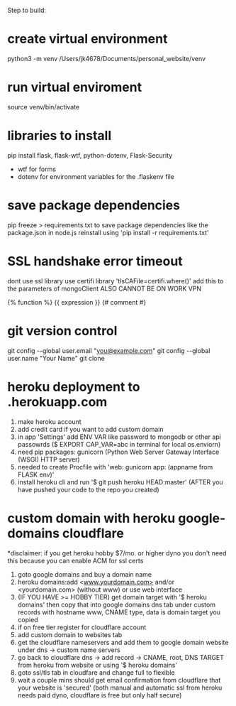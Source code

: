 Step to build:

# create virtual environment
python3 -m venv /Users/jk4678/Documents/personal_website/venv

# run virtual enviroment
source venv/bin/activate

# libraries to install
pip install flask, flask-wtf, python-dotenv, Flask-Security 
- wtf for forms
- dotenv for environment variables for the .flaskenv file

# save package dependencies 
pip freeze > requirements.txt
to save package dependencies like the package.json in node.js
reinstall using 'pip install -r requirements.txt'

# SSL handshake error timeout
dont use ssl library use certifi library
'tlsCAFile=certifi.where()' add this to the parameters of mongoClient
ALSO CANNOT BE ON WORK VPN

{% function %}
{{ expression }}
{# comment #}

# git version control
git config --global user.email "you@example.com"
git config --global user.name "Your Name"
git clone <repo url>

# heroku deployment to <appname>.herokuapp.com
1. make heroku account
2. add credit card if you want to add custom domain
3. in app 'Settings' add ENV VAR like password to mongodb or other api passowrds ($ EXPORT CAP_VAR=abc in terminal for local os.enviorn)
4. need pip packages: gunicorn (Python Web Server Gateway Interface (WSGI) HTTP server)
5. needed to create Procfile with 'web: gunicorn app:<appname> (appname from FLASK env)'
6. install heroku cli and run '$ git push heroku HEAD:master' (AFTER you have pushed your code to the repo you created)

# custom domain with heroku google-domains cloudflare
*disclaimer: if you get heroku hobby $7/mo. or higher dyno you don't need this 
because you can enable ACM for ssl certs
1. goto google domains and buy a domain name
2. heroku domains:add <www.yourdomain.com> and/or <yourdomain.com> (without www) or use web interface
3. (IF YOU HAVE >= HOBBY TIER) get domain target with '$ heroku domains' then copy that into google domains dns tab under custom records with hostname www, CNAME type, data is domain target you copied
3. if on free tier register for cloudflare account
4. add custom domain to websites tab
5. get the cloudflare nameservers and add them to google domain website under dns -> custom name servers 
6. go back to cloudflare dns -> add record -> CNAME, root, DNS TARGET from heroku from website or using '$ heroku domains' 
7. goto ssl/tls tab in cloudfare and change full to flexible 
8. wait a couple mins should get email confirmation from cloudflare that your website is 'secured'
(both manual and automatic ssl from heroku needs paid dyno, cloudflare is free but only half secure)

